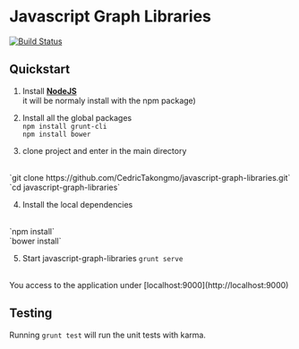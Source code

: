 # Javascript Graph Libraries

[![Build Status](https://travis-ci.org/CedricTakongmo/javascript-graph-libraries.svg?branch=master)](https://travis-ci.org/CedricTakongmo/javascript-graph-libraries)

## Quickstart

1. Install [**NodeJS**](https://nodejs.org/en/download/)
</br>it will be normaly install with the npm package)

2. Install all the global packages
</br>`npm install grunt-cli`
</br>`npm install bower`

3. clone project and enter in the main directory
</br>
`git clone https://github.com/CedricTakongmo/javascript-graph-libraries.git`
</br>
`cd javascript-graph-libraries`

4. Install the local dependencies 
</br>
`npm install`
</br>
`bower install`  

5. Start javascript-graph-libraries
`grunt serve`
</br>
You access to the application under [localhost:9000](http://localhost:9000)

## Testing

Running `grunt test` will run the unit tests with karma.

